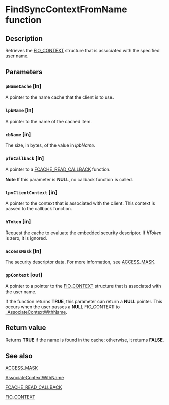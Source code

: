 # FindSyncContextFromName function

## Description

Retrieves the [FIO_CONTEXT](https://learn.microsoft.com/previous-versions/exchange-server/exchange-10/ms528326(v=exchg.10)) structure that is associated with the specified user name.

## Parameters

### `pNameCache` [in]

A pointer to the name cache that the client is to use.

### `lpbName` [in]

A pointer to the name of the cached item.

### `cbName` [in]

The size, in bytes, of the value in *lpbName*.

### `pfnCallback` [in]

A pointer to a [FCACHE_READ_CALLBACK](https://learn.microsoft.com/previous-versions/bb432262(v=vs.85)) function.

**Note** If this parameter is **NULL**, no callback function is called.

### `lpvClientContext` [in]

A pointer to the context that is associated with the client. This context is passed to the callback function.

### `hToken` [in]

Request the cache to evaluate the embedded security descriptor. If *hToken* is zero, it is ignored.

### `accessMask` [in]

The security descriptor data. For more information, see [ACCESS_MASK](https://learn.microsoft.com/windows/desktop/SecAuthZ/access-mask).

### `ppContext` [out]

A pointer to a pointer to the [FIO_CONTEXT](https://learn.microsoft.com/previous-versions/exchange-server/exchange-10/ms528326(v=exchg.10)) structure that is associated with the user name.

If the function returns **TRUE**, this parameter can return a **NULL** pointer. This occurs when the user passes a **NULL** FIO_CONTEXT to [_AssociateContextWithName](https://learn.microsoft.com/windows/desktop/api/filehc/nf-filehc-associatecontextwithname).

## Return value

Returns **TRUE** if the name is found in the cache; otherwise, it returns **FALSE**.

## See also

[ACCESS_MASK](https://learn.microsoft.com/windows/desktop/SecAuthZ/access-mask)

[AssociateContextWithName](https://learn.microsoft.com/windows/desktop/api/filehc/nf-filehc-associatecontextwithname)

[FCACHE_READ_CALLBACK](https://learn.microsoft.com/previous-versions/bb432262(v=vs.85))

[FIO_CONTEXT](https://learn.microsoft.com/previous-versions/exchange-server/exchange-10/ms528326(v=exchg.10))